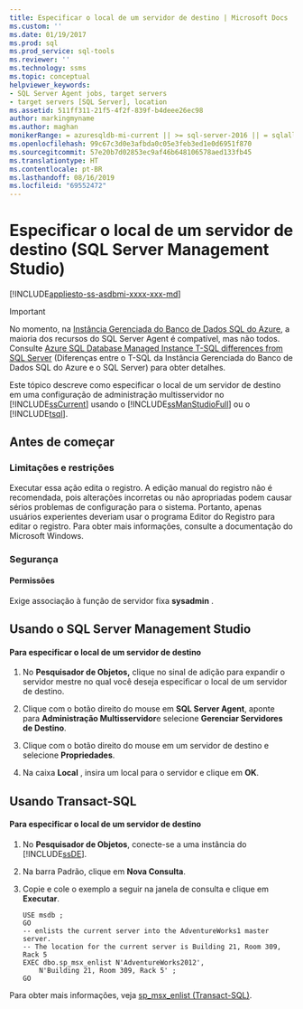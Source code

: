 ```yaml
---
title: Especificar o local de um servidor de destino | Microsoft Docs
ms.custom: ''
ms.date: 01/19/2017
ms.prod: sql
ms.prod_service: sql-tools
ms.reviewer: ''
ms.technology: ssms
ms.topic: conceptual
helpviewer_keywords:
- SQL Server Agent jobs, target servers
- target servers [SQL Server], location
ms.assetid: 511ff311-21f5-4f2f-839f-b4deee26ec98
author: markingmyname
ms.author: maghan
monikerRange: = azuresqldb-mi-current || >= sql-server-2016 || = sqlallproducts-allversions
ms.openlocfilehash: 99c67c3d0e3afbda0c05e3feb3ed1e0d6951f870
ms.sourcegitcommit: 57e20b7d02853ec9af46b648106578aed133fb45
ms.translationtype: HT
ms.contentlocale: pt-BR
ms.lasthandoff: 08/16/2019
ms.locfileid: "69552472"
---
```

# <a name="specify-a-target-server39s-location-sql-server-management-studio"></a>Especificar o local de um servidor de destino (SQL Server Management Studio)
[!INCLUDE[appliesto-ss-asdbmi-xxxx-xxx-md](../../includes/appliesto-ss-asdbmi-xxxx-xxx-md.md)]

> [!IMPORTANT]  
> No momento, na [Instância Gerenciada do Banco de Dados SQL do Azure](https://docs.microsoft.com/azure/sql-database/sql-database-managed-instance), a maioria dos recursos do SQL Server Agent é compatível, mas não todos. Consulte [Azure SQL Database Managed Instance T-SQL differences from SQL Server](https://docs.microsoft.com/azure/sql-database/sql-database-managed-instance-transact-sql-information#sql-server-agent) (Diferenças entre o T-SQL da Instância Gerenciada do Banco de Dados SQL do Azure e o SQL Server) para obter detalhes.

Este tópico descreve como especificar o local de um servidor de destino em uma configuração de administração multisservidor no [!INCLUDE[ssCurrent](../../includes/sscurrent-md.md)] usando o [!INCLUDE[ssManStudioFull](../../includes/ssmanstudiofull-md.md)] ou o [!INCLUDE[tsql](../../includes/tsql-md.md)].  
  
## <a name="BeforeYouBegin"></a>Antes de começar  
  
### <a name="Restrictions"></a>Limitações e restrições  
Executar essa ação edita o registro. A edição manual do registro não é recomendada, pois alterações incorretas ou não apropriadas podem causar sérios problemas de configuração para o sistema. Portanto, apenas usuários experientes deveriam usar o programa Editor do Registro para editar o registro. Para obter mais informações, consulte a documentação do Microsoft Windows.  
  
### <a name="Security"></a>Segurança  
  
#### <a name="Permissions"></a>Permissões  
Exige associação à função de servidor fixa **sysadmin** .  
  
## <a name="SSMSProcedure"></a>Usando o SQL Server Management Studio  
  
#### <a name="to-specify-a-target-servers-location"></a>Para especificar o local de um servidor de destino  
  
1.  No **Pesquisador de Objetos,** clique no sinal de adição para expandir o servidor mestre no qual você deseja especificar o local de um servidor de destino.  
  
2.  Clique com o botão direito do mouse em **SQL Server Agent**, aponte para **Administração Multisservidor**e selecione **Gerenciar Servidores de Destino**.  
  
3.  Clique com o botão direito do mouse em um servidor de destino e selecione **Propriedades**.  
  
4.  Na caixa **Local** , insira um local para o servidor e clique em **OK**.  
  
## <a name="TsqlProcedure"></a>Usando Transact-SQL  
  
#### <a name="to-specify-a-target-servers-location"></a>Para especificar o local de um servidor de destino  
  
1.  No **Pesquisador de Objetos**, conecte-se a uma instância do [!INCLUDE[ssDE](../../includes/ssde_md.md)].  
  
2.  Na barra Padrão, clique em **Nova Consulta**.  
  
3.  Copie e cole o exemplo a seguir na janela de consulta e clique em **Executar**.  
  
    ```  
    USE msdb ;  
    GO  
    -- enlists the current server into the AdventureWorks1 master server.   
    -- The location for the current server is Building 21, Room 309, Rack 5  
    EXEC dbo.sp_msx_enlist N'AdventureWorks2012',   
        N'Building 21, Room 309, Rack 5' ;  
    GO  
    ```  
  
Para obter mais informações, veja [sp_msx_enlist (Transact-SQL)](https://msdn.microsoft.com/ceb3b2bc-0cc4-48d8-9bdc-6a809556e35f).  
  
